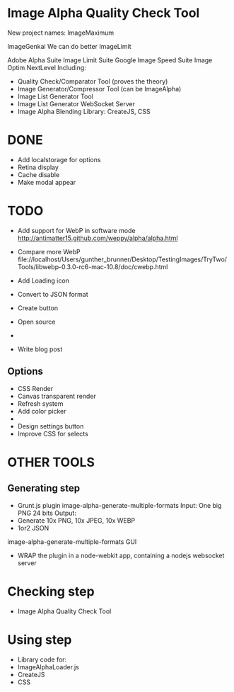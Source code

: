 # Image Alpha Quality Check Tool 

New project names:
ImageMaximum

ImageGenkai
We can do better
ImageLimit

Adobe Alpha Suite
Image Limit Suite
Google Image Speed Suite
Image Optim NextLevel
Including: 
- Quality Check/Comparator Tool (proves the theory)
- Image Generator/Compressor Tool (can be ImageAlpha)
- Image List Generator Tool 
- Image List Generator WebSocket Server
- Image Alpha Blending Library: CreateJS, CSS




# DONE
- Add localstorage for options
- Retina display
- Cache disable
- Make modal appear

# TODO

- Add support for WebP in software mode
http://antimatter15.github.com/weppy/alpha/alpha.html

- Compare more WebP
file://localhost/Users/gunther_brunner/Desktop/TestingImages/TryTwo/Tools/libwebp-0.3.0-rc6-mac-10.8/doc/cwebp.html

- Add Loading icon

- Convert to JSON format

- Create button
- Open source

- 

- Write blog post


## Options
- CSS Render
- Canvas transparent render
- Refresh system
- Add color picker
- 
- Design settings button
- Improve CSS for selects


# OTHER TOOLS 

## Generating step



- Grunt.js plugin image-alpha-generate-multiple-formats 
Input: One big PNG 24 bits
Output: 
- Generate 10x PNG, 10x JPEG, 10x WEBP
- 1or2 JSON

image-alpha-generate-multiple-formats GUI
- WRAP the plugin in a node-webkit app, containing a nodejs websocket server

# Checking step
- Image Alpha Quality Check Tool

# Using step
- Library code for:
- ImageAlphaLoader.js
- CreateJS
- CSS